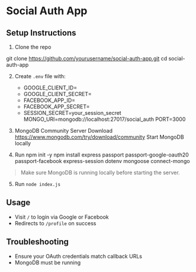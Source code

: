 
# Social Auth App

## Setup Instructions
1. Clone the repo

git clone https://github.com/yourusername/social-auth-app.git
cd social-auth-app


2. Create `.env` file with:
   - GOOGLE_CLIENT_ID=
   - GOOGLE_CLIENT_SECRET=
   - FACEBOOK_APP_ID=
   - FACEBOOK_APP_SECRET=
   - SESSION_SECRET=your_session_secret
MONGO_URI=mongodb://localhost:27017/social_auth
PORT=3000

3. MongoDB Community Server Download
https://www.mongodb.com/try/download/community
Start MongoDB locally

4. Run 
npm init -y
npm install express passport passport-google-oauth20 passport-facebook express-session dotenv mongoose connect-mongo

> Make sure MongoDB is running locally before starting the server.

5. Run `node index.js`

## Usage
- Visit `/` to login via Google or Facebook
- Redirects to `/profile` on success

## Troubleshooting
- Ensure your OAuth credentials match callback URLs
- MongoDB must be running

